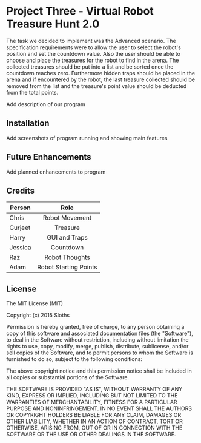 # Project Three - Virtual Robot Treasure Hunt 2.0
The task we decided to implement was the Advanced scenario. The specification requirements were to allow the user to select the robot's position and set the countdown value. Also the user should be able to choose and place the treasures for the robot to find in the arena. The collected treasures should be put into a list and be sorted once the countdown reaches zero. Furthermore hidden traps should be placed in the arena and if encountered by the robot, the last treasure collected should be removed from the list and the treasure's point value should be deducted from the total points.

Add description of our program 

## Installation
 
Add screenshots of program running and showing main features
 
## Future Enhancements
 
Add planned enhancements to program
 
## Credits
 
| Person        | Role                   |
| ------------- |:----------------------:|
| Chris         | Robot Movement         |
| Gurjeet       | Treasure               |
| Harry         | GUI and Traps          |
| Jessica       | Countdown              |
| Raz           | Robot Thoughts         |
| Adam          | Robot Starting Points  |


## License
 
The MIT License (MIT)

Copyright (c) 2015 Sloths

Permission is hereby granted, free of charge, to any person obtaining a copy
of this software and associated documentation files (the "Software"), to deal
in the Software without restriction, including without limitation the rights
to use, copy, modify, merge, publish, distribute, sublicense, and/or sell
copies of the Software, and to permit persons to whom the Software is
furnished to do so, subject to the following conditions:

The above copyright notice and this permission notice shall be included in all
copies or substantial portions of the Software.

THE SOFTWARE IS PROVIDED "AS IS", WITHOUT WARRANTY OF ANY KIND, EXPRESS OR
IMPLIED, INCLUDING BUT NOT LIMITED TO THE WARRANTIES OF MERCHANTABILITY,
FITNESS FOR A PARTICULAR PURPOSE AND NONINFRINGEMENT. IN NO EVENT SHALL THE
AUTHORS OR COPYRIGHT HOLDERS BE LIABLE FOR ANY CLAIM, DAMAGES OR OTHER
LIABILITY, WHETHER IN AN ACTION OF CONTRACT, TORT OR OTHERWISE, ARISING FROM,
OUT OF OR IN CONNECTION WITH THE SOFTWARE OR THE USE OR OTHER DEALINGS IN THE
SOFTWARE.
